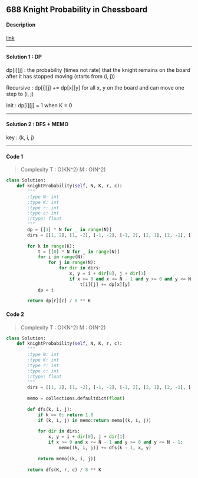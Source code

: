 ## 688 Knight Probability in Chessboard

#### Description

[link](https://leetcode.com/problems/knight-probability-in-chessboard/description/)

---

#### Solution 1 : DP

dp[i][j] : the probability (times not rate) that the knight remains on the board after it has stopped moving (starts from (i, j))

Recursive : dp[i][j] += dp[x][y] for all x, y on the board and can move one step to (i, j)

Init : dp[i][j] = 1 when K = 0

---

#### Solution 2 : DFS + MEMO

key : (k, i, j)

---

#### Code 1

> Complexity  T : O(KN^2)   M : O(N^2)

```py
class Solution:
    def knightProbability(self, N, K, r, c):
        """
        :type N: int
        :type K: int
        :type r: int
        :type c: int
        :rtype: float
        """
        dp = [[1] * N for _ in range(N)]
        dirs = [[1, 2], [1, -2], [-1, -2], [-1, 2], [2, 1], [2, -1], [-2, -1], [-2, 1]]
        
        for k in range(K):
            t = [[0] * N for _ in range(N)]
            for i in range(N):
                for j in range(N):
                    for dir in dirs:
                        x, y = i + dir[0], j + dir[1]
                        if x >= 0 and x <= N - 1 and y >= 0 and y <= N - 1:
                            t[i][j] += dp[x][y]
            dp = t
        
        return dp[r][c] / 8 ** K
```

#### Code 2

> Complexity  T : O(KN^2)   M : O(N^2)

```py
class Solution:
    def knightProbability(self, N, K, r, c):
        """
        :type N: int
        :type K: int
        :type r: int
        :type c: int
        :rtype: float
        """
        dirs = [[1, 2], [1, -2], [-1, -2], [-1, 2], [2, 1], [2, -1], [-2, -1], [-2, 1]]
        
        memo = collections.defaultdict(float)
        
        def dfs(k, i, j):
            if k == 0: return 1.0
            if (k, i, j) in memo:return memo[(k, i, j)]
            
            for dir in dirs:
                x, y = i + dir[0], j + dir[1]
                if x >= 0 and x <= N - 1 and y >= 0 and y <= N - 1:
                    memo[(k, i, j)] += dfs(k - 1, x, y)
            
            return memo[(k, i, j)]
        
        return dfs(K, r, c) / 8 ** K
```